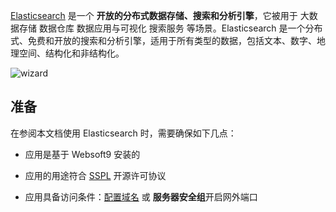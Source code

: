 [Elasticsearch](https://www.elastic.co/) 是一个 **开放的分布式数据存储、搜索和分析引擎**，它被用于 大数据存储 数据仓库 数据应用与可视化 搜索服务  等场景。Elasticsearch 是一个分布式、免费和开放的搜索和分析引擎，适用于所有类型的数据，包括文本、数字、地理空间、结构化和非结构化。


![wizard](https://libs.websoft9.com/Websoft9/DocsPicture/zh/elk/elk-wizard1-websoft9.png)


## 准备

在参阅本文档使用 Elasticsearch 时，需要确保如下几点：

- 应用是基于 Websoft9 安装的

- 应用的用途符合 [SSPL](https://www.mongodb.com/licensing/server-side-public-license) 开源许可协议

- 应用具备访问条件：[配置域名](./guide/appsetdomain) 或 **服务器安全组**开启网外端口